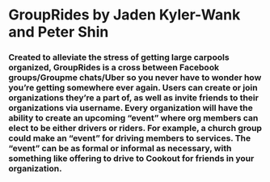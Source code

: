 # GroupRides by Jaden Kyler-Wank and Peter Shin

### Created to alleviate the stress of getting large carpools organized, GroupRides is a cross between Facebook groups/Groupme chats/Uber so you never have to wonder how you’re getting somewhere ever again. Users can create or join organizations they’re a part of, as well as invite friends to their organizations via username. Every organization will have the ability to create an upcoming “event” where org members can elect to be either drivers or riders. For example, a church group could make an “event” for driving members to services. The “event” can be as formal or informal as necessary, with something like offering to drive to Cookout for friends in your organization. 
